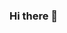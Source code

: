 ### Hi there 👋

<!--
**jerwinparker/JerwinParker** is a ✨ _special_ ✨ repository because its `README.md` (this file) appears on your GitHub profile.


### 😄 I currently work at SSW! https://www.ssw.com.au 
### 👯 I’m looking to collaborate to improve SSW RUles www.ssw.com.au/rules 
### 💬 Ask me about Marketing Strategy, Innovation, Design Thinking, Office 365.
### 📫 How to reach me: www.linkedin.com/in/jerwinparker 
### - 😄 I currently work at SSW! 
### - ⚡ Fun fact: I once jumped out of a plane. And survived. 

### Cheers, 
### Jerwin
